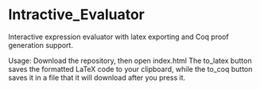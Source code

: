 # Intractive_Evaluator
 Interactive expression evaluator with latex exporting and Coq proof generation support.
 
 Usage:
  Download the repository, then open index.html
  The to_latex button saves the formatted LaTeX code to your clipboard, while the to_coq button saves it in a file that it will download after you press it.
